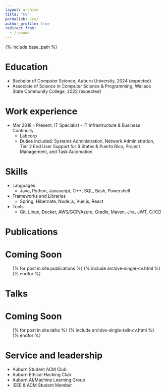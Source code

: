 ```yaml
---
layout: archive
title: "CV"
permalink: /cv/
author_profile: true
redirect_from:
  - /resume
---
```


{% include base_path %}

Education
======
* Bachelor of Computer Science, Auburn University, 2024 (expected)
* Associate of Science in Computer Science & Programming, Wallace State Community College, 2022 (expected)

Work experience
======
* Mar 2018 - Present: IT Specialist - IT Infrastructure & Business Continuity
  * Labcorp
  * Duties included: Systems Administration, Network Administration, Tier 2 End User Support for 6 States & Puerto Rico, Project Management, and Task Automation.

Skills
======
* Languages
  * Java, Python, Javascript, C++, SQL, Bash, Powershell
* Frameworks and Libraries
  * Spring, Hibernate, Node.js, Vue.js, React
* Tools
  * Git, Linux, Docker, AWS/GCP/Azure, Gradle, Maven, Jira, JWT, CI/CD

Publications
======
  # Coming Soon
  <ul>{% for post in site.publications %}
    {% include archive-single-cv.html %}
  {% endfor %}</ul>
  
Talks
======
# Coming Soon
  <ul>{% for post in site.talks %}
    {% include archive-single-talk-cv.html %}
  {% endfor %}</ul>
  
Service and leadership
======
* Auburn Student ACM Club
* Auburn Ethical Hacking Club
* Auburn AI/Machine Learning Group
* IEEE & ACM Student Member
